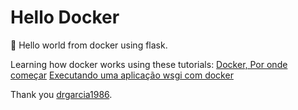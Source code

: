 # Hello Docker
:whale2: Hello world from docker using flask.

Learning how docker works using these tutorials:
[Docker, Por onde começar](http://www.codeforcloud.info/blog/2015/02/15/docker-por-onde-comecar/)
[Executando uma aplicação wsgi com docker](http://www.codeforcloud.info/blog/2015/05/01/executando-uma-aplicacao-wsgi-com-docker/)

Thank you [drgarcia1986](https://github.com/drgarcia1986).
